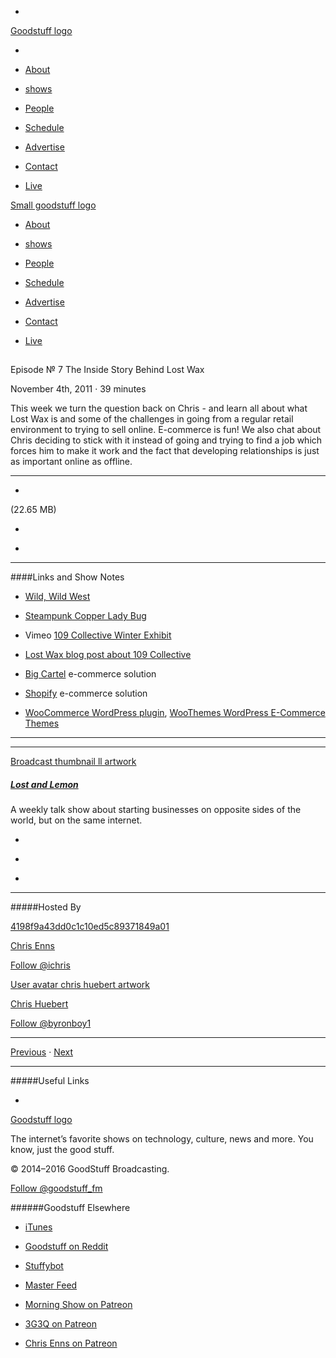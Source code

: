 

-
[Goodstuff logo](http://www.goodstuff.fm/)[](/assets/goodstuff_logo-17c1fe6f378352de5d7345f76152130b.svg)

-


-  [About](/about)

-  [shows](/shows)

-  [People](/people)

-  [Schedule](/schedule)

-  [Advertise](/advertise)

-  [Contact](/contact)

-  [Live](/live)


[Small goodstuff logo](http://www.goodstuff.fm/)[](/assets/small_goodstuff_logo-bf032e72b9ec41494f4d90905f1ad619.svg)


-  [About](/about)

-  [shows](/shows)

-  [People](/people)

-  [Schedule](/schedule)

-  [Advertise](/advertise)

-  [Contact](/contact)

-  [Live](/live)


##
Episode № 7
The Inside Story Behind Lost Wax


November 4th, 2011
&middot;
39
minutes


This week we turn the question back on Chris - and learn all about what Lost Wax is and some of the challenges in going from a regular retail environment to trying to sell online. E-commerce is fun! We also chat about Chris deciding to stick with it instead of going and trying to find a job which forces him to make it work and the fact that developing relationships is just as important online as offline.


------------------------------


-
[](https://podcasts-1.feedpress.co/10591/ll-7.mp3)(22.65 MB)

-
[](http://twitter.com/intent/tweet?text=Lost%20and%20Lemon%20%E2%84%96%207%20on%20@goodstuff_fm%20-%20http://goodstuff.fm/ll/7)

-
[](http://www.facebook.com/sharer/sharer.php?u=http://goodstuff.fm/ll/7)


------------------------------


####Links and Show Notes

-  [Wild, Wild West](http://www.imdb.com/title/tt0120891/)

-  [Steampunk Copper Lady Bug](http://shop.lostwaxoz.com/product/steampunk-ladybug-copper)

- Vimeo  [109 Collective Winter Exhibit](http://vimeo.com/30661161)

-  [Lost Wax blog post about 109 Collective](http://lostwaxoz.com/2010/12/109-collective/)

-  [Big Cartel](http://bigcartel.com/) e-commerce solution

-  [Shopify](http://www.shopify.com/?utm_source=SSKTN&utm_medium=banner&utm_campaign=broad) e-commerce solution

-  [WooCommerce WordPress plugin](http://bit.ly/v66t68),  [WooThemes WordPress E-Commerce Themes](http://bit.ly/u4ClY5%20)


------------------------------


------------------------------


[Broadcast thumbnail ll artwork](/ll)[](https://goodstuffs3.s3.amazonaws.com/uploads/broadcast/image/26/broadcast_thumbnail_ll_artwork.png)

##### [Lost and Lemon](/ll)


A weekly talk show about starting businesses on opposite sides of the world, but on the same internet.

-
[](https://itunes.apple.com/ca/podcast/lost-lemon-brothers-in-business/id467564174?mt=2)

-
[](http://feeds.goodstuff.fm/ll)

-
[](mailto:chris@goodstuff.fm?cc=sponsorship%40goodstuff.fm&subject=%5BGoodStuff%20FM%5D%20Sponsorship%20Inquiry%20for%20Lost%20and%20Lemon)


------------------------------


#####Hosted By


[4198f9a43dd0c1c10ed5c89371849a01](/people/chris-enns)[](http://gravatar.com/avatar/4198f9a43dd0c1c10ed5c89371849a01.png?s=300&r=pg)

[Chris Enns](/people/chris-enns)


[Follow @ichris](https://twitter.com/ichris)


[User avatar chris huebert artwork](/people/chris-huebert)[](https://goodstuffs3.s3.amazonaws.com/uploads/user/avatar/41/user_avatar_chris-huebert_artwork.png)

[Chris Huebert](/people/chris-huebert)


[Follow @byronboy1](https://twitter.com/byronboy1)


------------------------------


[Previous](/ll/6)
&middot;
[Next](/ll/8)


------------------------------


#####Useful Links

-
[](mailto:chris@goodstuff.fm?subject=%5BGoodstuff%20FM%5D%20Feedback%20for%20Lost%20and%20Lemon)


[Goodstuff logo](http://www.goodstuff.fm/)[](/assets/goodstuff_logo-17c1fe6f378352de5d7345f76152130b.svg)


The internet’s favorite shows on technology, culture, news and more. You know, just the good stuff.


&copy; 2014&ndash;2016 GoodStuff Broadcasting.

[Follow @goodstuff_fm](https://twitter.com/goodstufffm)


######Goodstuff Elsewhere

-  [iTunes](https://itunes.apple.com/us/artist/goodstuff-fm/id843385597?mt=2)

-  [Goodstuff on Reddit](https://www.reddit.com/r/Goodstuff_fm/)

-  [Stuffybot](http://stuffybot.goodstuff.fm)

-  [Master Feed](/master/feed)

-  [Morning Show on Patreon](https://www.patreon.com/morningshow)

-  [3G3Q on Patreon](https://www.patreon.com/3g3q)

-  [Chris Enns on Patreon](https://www.patreon.com/ichris)
